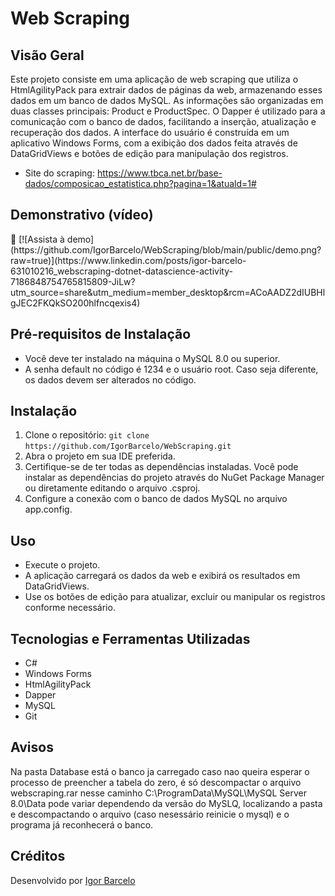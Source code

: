 # Web Scraping

## Visão Geral
Este projeto consiste em uma aplicação de web scraping que utiliza o HtmlAgilityPack para extrair dados de páginas da web, armazenando esses dados em um banco de dados MySQL. As informações são organizadas em duas classes principais: Product e ProductSpec. O Dapper é utilizado para a comunicação com o banco de dados, facilitando a inserção, atualização e recuperação dos dados. A interface do usuário é construída em um aplicativo Windows Forms, com a exibição dos dados feita através de DataGridViews e botões de edição para manipulação dos registros.
- Site do scraping: https://www.tbca.net.br/base-dados/composicao_estatistica.php?pagina=1&atuald=1#

## Demonstrativo (vídeo)
<div data-badges>
🎥 [![Assista à demo](https://github.com/IgorBarcelo/WebScraping/blob/main/public/demo.png?raw=true)](https://www.linkedin.com/posts/igor-barcelo-631010216_webscraping-dotnet-datascience-activity-7186848754765815809-JiLw?utm_source=share&utm_medium=member_desktop&rcm=ACoAADZ2dIUBHlgJEC2FKQkSO200hlfncqexis4)
</div>

## Pré-requisitos de Instalação
- Você deve ter instalado na máquina o MySQL 8.0 ou superior.
- A senha default no código é 1234 e o usuário root. Caso seja diferente, os dados devem ser alterados no código.

## Instalação
1. Clone o repositório: `git clone https://github.com/IgorBarcelo/WebScraping.git`
2. Abra o projeto em sua IDE preferida.
3. Certifique-se de ter todas as dependências instaladas. Você pode instalar as dependências do projeto através do NuGet Package Manager ou diretamente editando o arquivo .csproj.
4. Configure a conexão com o banco de dados MySQL no arquivo app.config.

## Uso
- Execute o projeto.
- A aplicação carregará os dados da web e exibirá os resultados em DataGridViews.
- Use os botões de edição para atualizar, excluir ou manipular os registros conforme necessário.

## Tecnologias e Ferramentas Utilizadas
- C#
- Windows Forms
- HtmlAgilityPack
- Dapper
- MySQL
- Git

## Avisos
Na pasta Database está o banco ja carregado caso nao queira esperar o processo de preencher a tabela do zero, é só descompactar o arquivo webscraping.rar nesse caminho C:\ProgramData\MySQL\MySQL Server 8.0\Data pode variar dependendo da versão do MySLQ, localizando a pasta e descompactando o arquivo (caso nesessário reinicie o mysql) e o programa já reconhecerá o banco.

## Créditos
Desenvolvido por [Igor Barcelo](https://github.com/IgorBarcelo)
